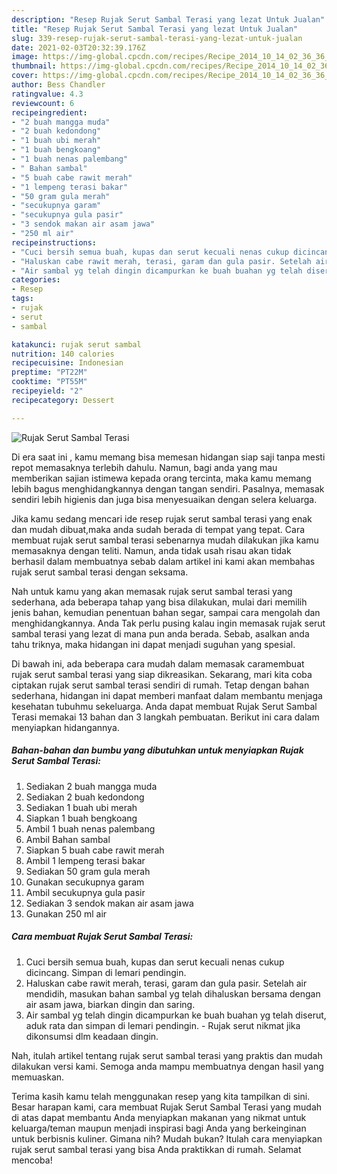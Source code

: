 ```yaml
---
description: "Resep Rujak Serut Sambal Terasi yang lezat Untuk Jualan"
title: "Resep Rujak Serut Sambal Terasi yang lezat Untuk Jualan"
slug: 339-resep-rujak-serut-sambal-terasi-yang-lezat-untuk-jualan
date: 2021-02-03T20:32:39.176Z
image: https://img-global.cpcdn.com/recipes/Recipe_2014_10_14_02_36_36_276_dc35824689fe155cd897/680x482cq70/rujak-serut-sambal-terasi-foto-resep-utama.jpg
thumbnail: https://img-global.cpcdn.com/recipes/Recipe_2014_10_14_02_36_36_276_dc35824689fe155cd897/680x482cq70/rujak-serut-sambal-terasi-foto-resep-utama.jpg
cover: https://img-global.cpcdn.com/recipes/Recipe_2014_10_14_02_36_36_276_dc35824689fe155cd897/680x482cq70/rujak-serut-sambal-terasi-foto-resep-utama.jpg
author: Bess Chandler
ratingvalue: 4.3
reviewcount: 6
recipeingredient:
- "2 buah mangga muda"
- "2 buah kedondong"
- "1 buah ubi merah"
- "1 buah bengkoang"
- "1 buah nenas palembang"
- " Bahan sambal"
- "5 buah cabe rawit merah"
- "1 lempeng terasi bakar"
- "50 gram gula merah"
- "secukupnya garam"
- "secukupnya gula pasir"
- "3 sendok makan air asam jawa"
- "250 ml air"
recipeinstructions:
- "Cuci bersih semua buah, kupas dan serut kecuali nenas cukup dicincang. Simpan di lemari pendingin."
- "Haluskan cabe rawit merah, terasi, garam dan gula pasir. Setelah air mendidih, masukan bahan sambal yg telah dihaluskan bersama dengan air asam jawa, biarkan dingin dan saring."
- "Air sambal yg telah dingin dicampurkan ke buah buahan yg telah diserut, aduk rata dan simpan di lemari pendingin.  Rujak serut nikmat jika dikonsumsi dlm keadaan dingin."
categories:
- Resep
tags:
- rujak
- serut
- sambal

katakunci: rujak serut sambal 
nutrition: 140 calories
recipecuisine: Indonesian
preptime: "PT22M"
cooktime: "PT55M"
recipeyield: "2"
recipecategory: Dessert

---
```



![Rujak Serut Sambal Terasi](https://img-global.cpcdn.com/recipes/Recipe_2014_10_14_02_36_36_276_dc35824689fe155cd897/680x482cq70/rujak-serut-sambal-terasi-foto-resep-utama.jpg)

Di era  saat ini , kamu memang bisa memesan hidangan siap saji tanpa mesti repot memasaknya terlebih dahulu. Namun, bagi anda yang mau memberikan sajian istimewa kepada orang tercinta, maka kamu memang lebih bagus menghidangkannya dengan tangan sendiri. Pasalnya, memasak sendiri lebih higienis dan juga bisa menyesuaikan dengan selera keluarga.

Jika kamu sedang mencari ide resep rujak serut sambal terasi yang enak dan mudah dibuat,maka anda sudah berada di tempat yang tepat. Cara membuat rujak serut sambal terasi  sebenarnya mudah dilakukan jika kamu memasaknya dengan teliti. Namun, anda tidak usah risau akan tidak berhasil dalam membuatnya 
sebab dalam artikel ini kami akan membahas rujak serut sambal terasi dengan seksama.  



Nah untuk kamu yang akan memasak rujak serut sambal terasi yang sederhana, ada beberapa tahap yang bisa dilakukan, mulai dari memilih jenis bahan, kemudian penentuan bahan segar, sampai cara mengolah dan menghidangkannya. Anda Tak perlu pusing kalau ingin memasak rujak serut sambal terasi yang lezat di mana pun anda berada. Sebab, asalkan anda  tahu triknya, maka hidangan ini dapat menjadi suguhan yang spesial.

Di bawah ini, ada beberapa cara mudah dalam memasak caramembuat rujak serut sambal terasi yang siap dikreasikan. Sekarang, mari kita coba ciptakan rujak serut sambal terasi sendiri di rumah. Tetap dengan bahan sederhana, hidangan ini dapat memberi manfaat dalam membantu menjaga kesehatan tubuhmu sekeluarga. Anda dapat membuat Rujak Serut Sambal Terasi memakai 13 bahan dan 3 langkah pembuatan. Berikut ini cara dalam menyiapkan hidangannya.

<!--inarticleads1-->

##### Bahan-bahan dan bumbu yang dibutuhkan untuk menyiapkan Rujak Serut Sambal Terasi:

1. Sediakan 2 buah mangga muda
1. Sediakan 2 buah kedondong
1. Sediakan 1 buah ubi merah
1. Siapkan 1 buah bengkoang
1. Ambil 1 buah nenas palembang
1. Ambil  Bahan sambal
1. Siapkan 5 buah cabe rawit merah
1. Ambil 1 lempeng terasi bakar
1. Sediakan 50 gram gula merah
1. Gunakan secukupnya garam
1. Ambil secukupnya gula pasir
1. Sediakan 3 sendok makan air asam jawa
1. Gunakan 250 ml air




<!--inarticleads2-->

##### Cara membuat Rujak Serut Sambal Terasi:

1. Cuci bersih semua buah, kupas dan serut kecuali nenas cukup dicincang. Simpan di lemari pendingin.
1. Haluskan cabe rawit merah, terasi, garam dan gula pasir. Setelah air mendidih, masukan bahan sambal yg telah dihaluskan bersama dengan air asam jawa, biarkan dingin dan saring.
1. Air sambal yg telah dingin dicampurkan ke buah buahan yg telah diserut, aduk rata dan simpan di lemari pendingin.  - Rujak serut nikmat jika dikonsumsi dlm keadaan dingin.




Nah, itulah artikel tentang  rujak serut sambal terasi  yang praktis dan mudah dilakukan versi kami. Semoga anda mampu membuatnya dengan hasil yang memuaskan. 

Terima kasih kamu telah menggunakan resep yang kita tampilkan di sini. Besar harapan kami, cara membuat  Rujak Serut Sambal Terasi yang mudah di atas dapat membantu Anda menyiapkan makanan yang nikmat untuk keluarga/teman maupun menjadi inspirasi bagi Anda yang berkeinginan untuk berbisnis kuliner. Gimana nih? Mudah bukan? Itulah cara menyiapkan rujak serut sambal terasi yang bisa Anda praktikkan di rumah. Selamat mencoba!

